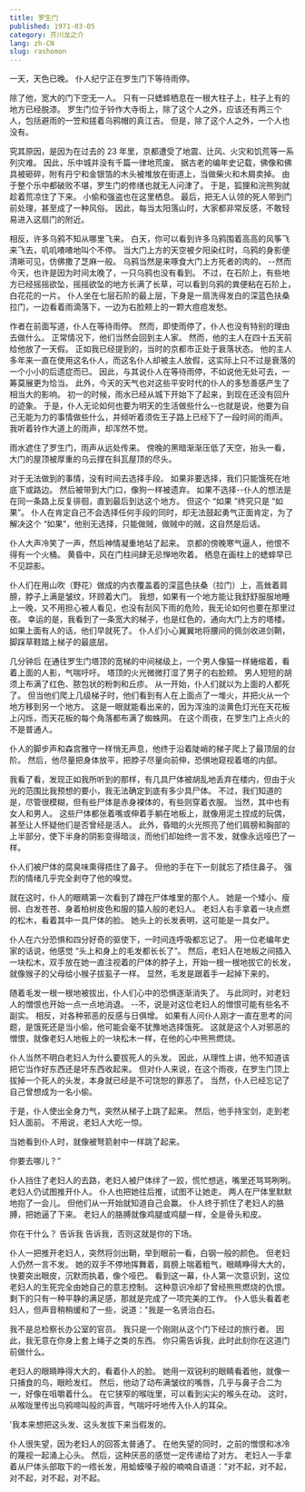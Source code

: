 ```yaml
---
title: 罗生门
published: 1971-03-05
category: 芥川龙之介
lang: zh-CN
slug: rashomon
---
```


一天，天色已晚。 仆人纪宁正在罗生门下等待雨停。

除了他，宽大的门下空无一人。 只有一只蟋蟀栖息在一根大柱子上，柱子上有的地方已经脱漆。 罗生门位于铃作大寺街上，除了这个人之外，应该还有两三个人，包括避雨的一笠和搓着乌鸦帽的真江吉。 但是，除了这个人之外，一个人也没有。

究其原因，是因为在过去的 23 年里，京都遭受了地震、辻风、火灾和饥荒等一系列灾难。 因此，乐中城并没有千篇一律地荒废。 据古老的编年史记载，佛像和佛具被砸碎，附有丹宁和金银箔的木头被堆放在街道上，当做柴火和木屑卖掉。 由于整个乐中都破败不堪，罗生门的修缮也就无人问津了。 于是，狐狸和浣熊狗就趁着荒凉住了下来。 小偷和强盗也在这里栖息。 最后，把无人认领的死人带到门前处理，甚至成了一种风俗。 因此，每当太阳落山时，大家都非常反感，不敢轻易进入这扇门的附近。

相反，许多乌鸦不知从哪里飞来。 白天，你可以看到许多乌鸦围着高高的风筝飞来飞去，叽叽喳喳地叫个不停。 当大门上方的天空被夕阳染红时，乌鸦的身影便清晰可见，仿佛撒了芝麻一般。 乌鸦当然是来啄食大门上方死者的肉的。 --然而今天，也许是因为时间太晚了，一只乌鸦也没有看到。 不过，在石阶上，有些地方已经摇摇欲坠，摇摇欲坠的地方长满了长草，可以看到乌鸦的粪便粘在石阶上，白花花的一片。 仆人坐在七层石阶的最上层，下身是一扇洗得发白的深蓝色扶桑拉门，一边看着雨滴落下，一边为右脸颊上的一颗大痘痘发愁。

作者在前面写道，仆人在等待雨停。 然而，即使雨停了，仆人也没有特别的理由去做什么。 正常情况下，他们当然会回到主人家。 然而，他的主人在四十五天前给他放了一天假。 正如我已经提到的，当时的京都市正处于衰落状态。 他的主人多年来一直在使用这名仆人，而这名仆人却被主人放假，这实际上只不过是衰落的一个小小的后遗症而已。 因此，与其说仆人在等待雨停，不如说他无处可去，一筹莫展更为恰当。 此外，今天的天气也对这些平安时代的仆人的多愁善感产生了相当大的影响。 初一的时候，雨水已经从城下开始下了起来，到现在还没有回升的迹象。 于是，仆人无论如何也要为明天的生活做些什么--也就是说，他要为自己无能为力的事情做些什么，并倾听着须佐王子路上已经下了一段时间的雨声。 我听着铃作大道上的雨声，却浑然不觉。

雨水遮住了罗生门，雨声从远处传来。 傍晚的黑暗渐渐压低了天空，抬头一看，大门的屋顶被厚重的乌云撑在斜瓦屋顶的尽头。

对于无法做到的事情，没有时间去选择手段。 如果非要选择，我们只能饿死在地底下或路边。 然后被带到大门口，像狗一样被遗弃。 如果不选择--仆人的想法是在同一条路上反复徘徊，直到最后到达这个地方。 但这个 “如果 ”终究只是 “如果”。 仆人在肯定自己不会选择任何手段的同时，却无法鼓起勇气正面肯定，为了解决这个 “如果”，他别无选择，只能做贼，做贼中的贼，这自然是后话。

仆人大声冷笑了一声，然后神情凝重地站了起来。 京都的傍晚寒气逼人，他恨不得有一个火桶。 黄昏中，风在门柱间肆无忌惮地吹着。 栖息在画柱上的蟋蟀早已不见踪影。

仆人们在用山吹（野花）做成的内衣覆盖着的深蓝色扶桑（拉门）上，高耸着肩膀，脖子上满是皱纹，环顾着大门。 我想，如果有一个地方能让我舒舒服服地睡上一晚，又不用担心被人看见，也没有刮风下雨的危险，我无论如何也要在那里过夜。 幸运的是，我看到了一条宽大的梯子，也是红色的，通向大门上方的塔楼。 如果上面有人的话，他们早就死了。 仆人们小心翼翼地将腰间的佩剑收进剑鞘，脚踩草鞋踏上梯子的最底层。

几分钟后 在通往罗生门塔顶的宽梯的中间梯级上，一个男人像猫一样蜷缩着，看着上面的人影，气喘吁吁。 塔顶的火光微微打湿了男子的右脸颊。 男人短短的胡须上布满了红色、脓包状的粉刺和丘疹。 从一开始，仆人们就以为上面的人都死了。 但当他们爬上几级梯子时，他们看到有人在上面点了一堆火，并把火从一个地方移到另一个地方。 这是一眼就能看出来的，因为浑浊的淡黄色灯光在天花板上闪烁，而天花板的每个角落都布满了蜘蛛网。 在这个雨夜，在罗生门上点火的不是普通人。

仆人的脚步声和森宫雅守一样悄无声息，他终于沿着陡峭的梯子爬上了最顶层的台阶。 然后，他尽量把身体放平，把脖子尽量向前伸，恐惧地窥视着塔的内部。

我看了看，发现正如我所听到的那样，有几具尸体被胡乱地丢弃在楼内，但由于火光的范围比我预想的要小，我无法确定到底有多少具尸体。 不过，我们知道的是，尽管很模糊，但有些尸体是赤身裸体的，有些则穿着衣服。 当然，其中也有女人和男人。 这些尸体都张着嘴或伸着手躺在地板上，就像用泥土捏成的玩偶，甚至让人怀疑他们是否曾经是活人。 此外，昏暗的火光照亮了他们肩膀和胸部的上半部分，使下半身的阴影变得暗淡，而他们却始终一言不发，就像永远哑巴了一样。

仆人们被尸体的腐臭味熏得捂住了鼻子。 但他的手在下一刻就忘了捂住鼻子。 强烈的情绪几乎完全剥夺了他的嗅觉。

就在这时，仆人的眼睛第一次看到了蹲在尸体堆里的那个人。 她是一个矮小、瘦弱、白发苍苍、身着柏树皮色和服的猿人般的老妇人。 老妇人右手拿着一块点燃的松木，看着其中一具尸体的脸。 她头上的长发表明，这可能是一具女尸。

仆人在六分恐惧和四分好奇的驱使下，一时间连呼吸都忘记了。 用一位老编年史家的话说，他感觉 “头上和身上的毛发都长长了”。 然后，老妇人在地板之间插入一块松木，双手放在她一直注视着的尸体的脖子上，开始一根一根地拔它的长发，就像猴子的父母给小猴子拔虱子一样。 显然，毛发是跟着手一起掉下来的。

随着毛发一根一根地被拔出，仆人们心中的恐惧逐渐消失了。 与此同时，对老妇人的憎恨也开始一点一点地消退。 --不，说是对这位老妇人的憎恨可能有些名不副实。 相反，对各种邪恶的反感与日俱增。 如果有人问仆人刚才一直在思考的问题，是饿死还是当小偷，他可能会毫不犹豫地选择饿死。 这就是这个人对邪恶的憎恨，就像老妇人地板上的一块松木一样，在他的心中熊熊燃烧。

仆人当然不明白老妇人为什么要拔死人的头发。 因此，从理性上讲，他不知道该把它当作好东西还是坏东西收起来。 但对仆人来说，在这个雨夜，在罗生门顶上拔掉一个死人的头发，本身就已经是不可饶恕的罪恶了。 当然，仆人已经忘记了自己曾想成为一名小偷。

于是，仆人使出全身力气，突然从梯子上跳了起来。 然后，他手持宝剑，走到老妇人面前。 不用说，老妇人大吃一惊。

当她看到仆人时，就像被弩箭射中一样跳了起来。

你要去哪儿？”

仆人挡住了老妇人的去路，老妇人被尸体绊了一跤，慌忙想逃，嘴里还骂骂咧咧。 老妇人仍试图推开仆人。 仆人也把她往后推，试图不让她走。 两人在尸体里默默地抱了一会儿。 但他们从一开始就知道自己会赢。 仆人终于抓住了老妇人的胳膊，把她逼了下来。 老妇人的胳膊就像鸡腿或鸡腿一样，全是骨头和皮。

你在干什么？ 告诉我 告诉我，否则这就是你的下场。

仆人一把推开老妇人，突然将剑出鞘，举到眼前一看，白钢一般的颜色。 但老妇人仍然一言不发。 她的双手不停地挥舞着，肩膀上喘着粗气，眼睛睁得大大的，快要突出眼皮，沉默而执着，像个哑巴。 看到这一幕，仆人第一次意识到，这位老妇人的生死完全由她自己的意志控制。 这种意识冷却了曾经熊熊燃烧的仇恨。 剩下的只有一种平静的满足感，那就是完成了一项完美的工作。 仆人低头看着老妇人，但声音稍稍缓和了一些，说道："我是一名贤治白石。

我不是总检察长办公室的官员。 我只是一个刚刚从这个门下经过的旅行者。 因此，我无意在你身上套上绳子之类的东西。 你只需告诉我，此时此刻你在这道门前做什么。

老妇人的眼睛睁得大大的，看着仆人的脸。 她用一双锐利的眼睛看着他，就像一只捕食的鸟，眼睑发红。 然后，他动了动布满皱纹的嘴唇，几乎与鼻子合二为一，好像在咀嚼着什么。 在它狭窄的喉咙里，可以看到尖尖的喉头在动。 这时，从喉咙里传出乌鸦啼叫般的声音，气喘吁吁地传入仆人的耳朵。

'我本来想把这头发、这头发拔下来当假发的。

仆人很失望，因为老妇人的回答太普通了。 在他失望的同时，之前的憎恨和冰冷的蔑视一起涌上心头。 然后，这种厌恶的感觉一定传递给了对方。 老妇人一手拿着从尸体头部取下的一绺长发，用蛤蟆嗓子般的喃喃自语道："对不起，对不起，对不起，对不起，对不起。
